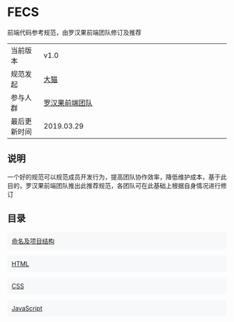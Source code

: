 # FECS
前端代码参考规范，由罗汉果前端团队修订及推荐  

<table>
    <tr>
        <td width="15%">当前版本</td>
        <td width="85%">v1.0</td>
    </tr>
    <tr>
        <td>规范发起</td>
        <td>
            <a href="https://github.com/TimChueh" target="_blank">大猫</a>
        </td>
    </tr>
    <tr>
        <td>参与人群</td>
        <td>
            <a href="https://github.com/Momordicae" target="_blank">罗汉果前端团队</a>
        </td>
    </tr>
    <tr>
        <td>最后更新时间</td>
        <td>2019.03.29</td>
    </tr>
</table>

## 说明
一个好的规范可以规范成员开发行为，提高团队协作效率，降低维护成本，基于此目的，罗汉果前端团队推出此推荐规范，各团队可在此基础上根据自身情况进行修订

## 目录
<div>
    <p style="margin-bottom:10px;padding:10px;background:#f6f8fa;border-radius:5px;">
        <a href="./project.md" target="_blank">命名及项目结构</a>
    </p>
    <p style="margin-bottom:10px;padding:10px;background:#f6f8fa;border-radius:5px;">
        <a href="./html.md" target="_blank">HTML</a>
    </p>
    <p style="margin-bottom:10px;padding:10px;background:#f6f8fa;border-radius:5px;">
        <a href="/css.md" target="_blank">CSS</a>
    </p>
    <p style="padding:10px;background:#f6f8fa;border-radius:5px;">
        <a href="./js.md" target="_blank">JavaScript</a>
    </p>
</div>
